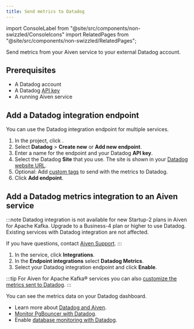 ```yaml
---
title: Send metrics to Datadog
---
```


import ConsoleLabel from "@site/src/components/non-swizzled/ConsoleIcons"
import RelatedPages from "@site/src/components/non-swizzled/RelatedPages";

Send metrics from your Aiven service to your external Datadog account.

## Prerequisites

- A Datadog account
- A Datadog [API key](https://docs.datadoghq.com/account_management/api-app-keys/)
- A running Aiven service

## Add a Datadog integration endpoint

You can use the Datadog integration endpoint for multiple services.

1.  In the project, click <ConsoleLabel name="integration endpoints"/>.
1.  Select **Datadog** > **Create new** or **Add new endpoint**.
1.  Enter a name for the endpoint and your Datadog **API key**.
1.  Select the Datadog **Site** that you use. The site is shown in your
    [Datadog website URL](https://docs.datadoghq.com/getting_started/site/).
1.  Optional: Add [custom tags](/docs/integrations/datadog/add-custom-tags-to-datadog)
    to send with the metrics to Datadog.
1.  Click **Add endpoint**.

## Add a Datadog metrics integration to an Aiven service

:::note
Datadog integration is not available for new Startup-2 plans in Aiven for Apache Kafka.
Upgrade to a Business-4 plan or higher to use Datadog. Existing services with
Datadog integration are not affected.

If you have questions, contact [Aiven Support](mailto:support@aiven.io).
:::

1.  In the service, click **Integrations**.
1.  In the **Endpoint integrations** select **Datadog Metrics**.
1.  Select your Datadog integration endpoint and click **Enable**.

:::tip
For Aiven for Apache Kafka® services you can also
[customize the metrics sent to Datadog](/docs/products/kafka/howto/datadog-customised-metrics).
:::

You can see the metrics data on your Datadog dashboard.

<RelatedPages/>

- Learn more about [Datadog and Aiven](/docs/integrations/datadog).
- [Monitor PgBouncer with Datadog](/docs/products/postgresql/howto/monitor-pgbouncer-with-datadog).
- Enable
  [database monitoring with Datadog](/docs/products/postgresql/howto/monitor-database-with-datadog).
